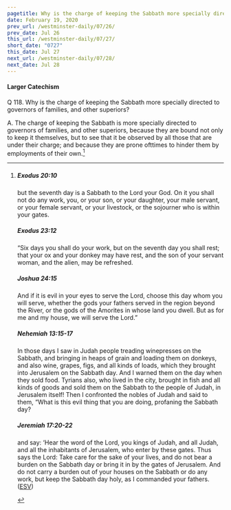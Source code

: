```yaml
---
pagetitle: Why is the charge of keeping the Sabbath more specially directed to governors of families?
date: February 19, 2020
prev_url: /westminster-daily/07/26/
prev_date: Jul 26
this_url: /westminster-daily/07/27/
short_date: "0727"
this_date: Jul 27
next_url: /westminster-daily/07/28/
next_date: Jul 28
---
```


#### Larger Catechism

<span class="q">Q 118.</span> Why is the charge of keeping the Sabbath more specially directed to governors of families, and other superiors?

<span class="q">A.</span> The charge of keeping the Sabbath is more specially directed to governors of families, and other superiors, because they are bound not only to keep it themselves, but to see that it be observed by all those that are under their charge; and because they are prone ofttimes to hinder them by employments of their own.[^fnref:wlc1]


[^fnref:wlc1]: <div class="esv"><h5>Exodus 20:10</h5> <div class="esv-text"><p id="p02020010.01-1">but the seventh day is a Sabbath to the <span class="small-caps">Lord</span> your God. On it you shall not do any work, you, or your son, or your daughter, your male servant, or your female servant, or your livestock, or the sojourner who is within your gates.</p> </div><h5>Exodus 23:12</h5> <div class="esv-text"><p id="p02023012.01-2">&#8220;Six days you shall do your work, but on the seventh day you shall rest; that your ox and your donkey may have rest, and the son of your servant woman, and the alien, may be refreshed.</p> </div><h5>Joshua 24:15</h5> <div class="esv-text"><p id="p06024015.01-3">And if it is evil in your eyes to serve the <span class="small-caps">Lord</span>, choose this day whom you will serve, whether the gods your fathers served in the region beyond the River, or the gods of the Amorites in whose land you dwell. But as for me and my house, we will serve the <span class="small-caps">Lord</span>.&#8221;</p> </div><h5>Nehemiah 13:15-17</h5> <div class="esv-text"><p id="p16013015.01-4">In those days I saw in Judah people treading winepresses on the Sabbath, and bringing in heaps of grain and loading them on donkeys, and also wine, grapes, figs, and all kinds of loads, which they brought into Jerusalem on the Sabbath day. And I warned them on the day when they sold food. Tyrians also, who lived in the city, brought in fish and all kinds of goods and sold them on the Sabbath to the people of Judah, in Jerusalem itself! Then I confronted the nobles of Judah and said to them, &#8220;What is this evil thing that you are doing, profaning the Sabbath day?</p> </div><h5>Jeremiah 17:20-22</h5> <div class="esv-text"><p id="p24017020.01-5">and say: &#8216;Hear the word of the <span class="small-caps">Lord</span>, you kings of Judah, and all Judah, and all the inhabitants of Jerusalem, who enter by these gates. Thus says the <span class="small-caps">Lord</span>: Take care for the sake of your lives, and do not bear a burden on the Sabbath day or bring it in by the gates of Jerusalem. And do not carry a burden out of your houses on the Sabbath or do any work, but keep the Sabbath day holy, as I commanded your fathers.  (<a href="http://www.esv.org" class="copyright">ESV</a>)</p> </div> </div>

